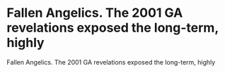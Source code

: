 # Fallen Angelics. The 2001 GA revelations exposed the long-term, highly

Fallen Angelics. The 2001 GA revelations exposed the long-term, highly